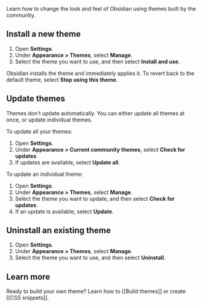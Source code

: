 Learn how to change the look and feel of Obsidian using themes built by the community.

## Install a new theme

1. Open **Settings**.
1. Under **Appearance > Themes**, select **Manage**.
1. Select the theme you want to use, and then select **Install and use**.

Obsidian installs the theme and immediately applies it. To revert back to the default theme, select **Stop using this theme**.

## Update themes

Themes don't update automatically. You can either update all themes at once, or update individual themes.

To update all your themes:

1. Open **Settings**.
1. Under **Appearance > Current community themes**, select **Check for updates**.
1. If updates are available, select **Update all**.

To update an individual theme:

1. Open **Settings**.
1. Under **Appearance > Themes**, select **Manage**.
1. Select the theme you want to update, and then select **Check for updates**.
1. If an update is available, select **Update**.

## Uninstall an existing theme

1. Open **Settings**.
1. Under **Appearance > Themes**, select **Manage**.
1. Select the theme you want to use, and then select **Uninstall**.

## Learn more

Ready to build your own theme? Learn how to [[Build themes]] or create [[CSS snippets]].
